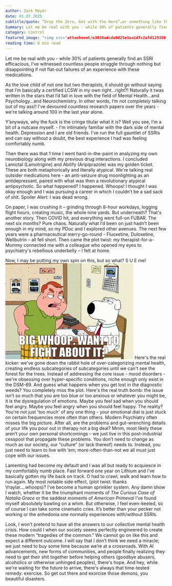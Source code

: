 ```yaml
---
author: Zack Meyer
date: 01.07.2025
subtitle/quote: “Drop the Zero, Get with the Hero”…or something like that.
Summary: Let me be real with you - while 30% of patients generally find an SSRI efficacious, I've witnessed countless people struggle through nothing but disappointing if not flat-out failures of an experience with these medications. Look, I won't pretend to have all the answers to our collective mental health crisis. How could I when our society seems perfectly engineered to create these modern "tragedies of the common". We cannot go on like this and expect a different outcome.
category: Control
featured_image: "<img src="attachment/e3038adcda9d25e1ea1dfc2afd119380.webp" />"
reading time: 6 min read
---
```

Let me be real with you - while 30% of patients generally find an SSRI efficacious, I've witnessed countless people struggle through nothing but disappointing if not flat-out failures of an experience with these medications.

As the love child of not one but two therapists, it should go without saying that I’m basically a certified LCSW in my own right…right?! Naturally it twas written in the stars that I’d fall in love with the field of Mental Health…and Psychology…and Neurochemistry. In other words, I’m not *completely* talking out of my ass!! I've devoured countless research papers over the years - we're talking around 100 in the last year alone.

Y’anyways, why the fuck is the cringe titular what it is? Well you see, I’m a bit of a nutcase myself. - I'm intimately familiar with the dark side of mental health. Depression and I are old friends. I’ve run the full gauntlet of SSRIs and can say without a doubt, the best experience I had was feeling comfortably numb. 

Then there was that 1 time I went hard-in-the-paint in analyzing my own neurobiology along with my previous drug interactions. I concluded Lamictal (Lamotrigine) and Abilify (Aripiprazole) was my golden ticket. These are both metaphorically and literally atypical. We're talking real outsider medications here - an anti-seizure drug moonlighting as an antidepressant, paired with what was then a revolutionary atypical antipsychotic. So what happened? I happened. Whoops! I thought I was okay enough and I was pursuing a career in which I couldn’t be a sad sack of shit. Spoiler Alert: I was dead wrong. 

On paper, I was crushing it – grinding through 8-hour workdays, logging flight hours, creating music, the whole nine yards. But underneath? That's another story. Then COVID hit, and everything went full-on FUBAR. The next six months? Pure chaos. Naturally what I’d been on just hadn’t been enough in my mind, so my PDoc and I explored other avenues. The next few years were a pharmaceutical merry-go-round - Fluoxetine, Duloxetine, Wellbutrin – all fell short. Then came the plot twist: my therapist-for-a-Mommy connected me with a colleague who opened my eyes to psychiatry's rebellious underbelly – I felt at home.

Now, I may be putting my own spin on this, but so what? S U E me!  <img src="attachment/fc285e5837dd3582fe6bf6fd4c27bd8f.webp" /> 
Here's the real kicker: we've gone down the rabbit hole of over-categorizing mental health, creating endless subcategories of subcategories until we can't see the forest for the trees. Instead of addressing the core issue - mood disorders - we're obsessing over hyper-specific conditions, niche enough only exist in the DSM-69. And guess what happens when you get lost in the diagnostic weeds? You completely miss the plot. Here's the real truth bomb: the issue isn’t so much that you are too blue or too anxious or whatever you might be, it is the dysregulation of emotions. Maybe you feel sad when you should feel angry. Maybe you feel angry when you should feel happy. The reality? You're not just 'too much' of any one thing - your emotional dial is just stuck on certain frequencies more often than others. Modern Psychiatry often misses the big picture. After all, are the problems and gut-wrenching details of your life you pour out in therapy not a big deal? Mmm, most likely these aren’t your own personal shortcomings – we just live in this post-industrial cesspool that propagate these problems. You don’t need to change as much as our society, our “culture” (or lack thereof) needs to. Instead, you just need to learn to live with ‘em; more-often-than-not we all must just cope with our issues.

Lamenting had become my default and I was all but ready to acquiesce in my comfortably numb place. Fast forward one year on Lithium and I’ve basically gotten my life back on track. O had to crawl, walk and learn how to run again. My most notable side effect, (plot twist: thanks Vraylar….whoops)? I’ve become a human sprinkler system. Any damn show I watch, whether it be the triumphant moments of *The Curious Case of Natalia Grace* or the saddest moments of *American Primeval* I’ve found myself absolutely bawling on a whim. But otherwise, I feel even-keeled, so of course I can take some cinematic cries. It’s better than your pecker not working or the anhedonia one normally experiences with/without SSRIs. 

Look, I won't pretend to have all the answers to our collective mental health crisis. How could I when our society seems perfectly engineered to create these modern “tragedies of the common.” We cannot go on like this and expect a different outcome. I will say that I don’t think we need a miracle; we just need to buy some time because we’re at a crossroads. With AI advancements, new forms of communities, and people finally realizing they need to get their shit together before helping others (goodbye abusers, alcoholics or otherwise unhinged peoples), there's hope. And hey, while we're waiting for the future to arrive, there's always that time-tested remedy: exercise. So get out there and exorcise those demons, you beautiful disasters.